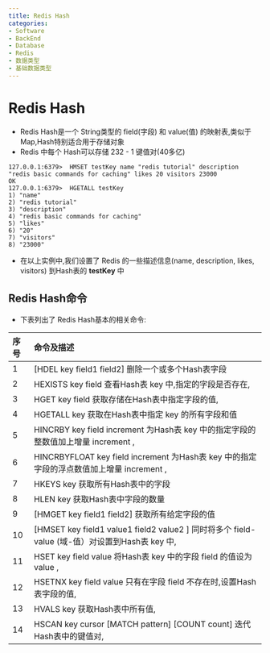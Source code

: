 ```yaml
---
title: Redis Hash
categories:
- Software
- BackEnd
- Database
- Redis
- 数据类型
- 基础数据类型
---
```

# Redis Hash

- Redis Hash是一个 String类型的 field(字段) 和 value(值) 的映射表,类似于Map,Hash特别适合用于存储对象
- Redis 中每个 Hash可以存储 232 - 1 键值对(40多亿)

```
127.0.0.1:6379>  HMSET testKey name "redis tutorial" description "redis basic commands for caching" likes 20 visitors 23000
OK
127.0.0.1:6379>  HGETALL testKey
1) "name"
2) "redis tutorial"
3) "description"
4) "redis basic commands for caching"
5) "likes"
6) "20"
7) "visitors"
8) "23000"
```

- 在以上实例中,我们设置了 Redis 的一些描述信息(name, description, likes, visitors) 到Hash表的 **testKey** 中

## Redis Hash命令

- 下表列出了 Redis Hash基本的相关命令:

| 序号 | 命令及描述                                                   |
| :--- | :----------------------------------------------------------- |
| 1    | [HDEL key field1 field2\]  删除一个或多个Hash表字段          |
| 2    | HEXISTS key field  查看Hash表 key 中,指定的字段是否存在,     |
| 3    | HGET key field  获取存储在Hash表中指定字段的值,              |
| 4    | HGETALL key  获取在Hash表中指定 key 的所有字段和值           |
| 5    | HINCRBY key field increment  为Hash表 key 中的指定字段的整数值加上增量 increment , |
| 6    | HINCRBYFLOAT key field increment  为Hash表 key 中的指定字段的浮点数值加上增量 increment , |
| 7    | HKEYS key  获取所有Hash表中的字段                            |
| 8    | HLEN key  获取Hash表中字段的数量                             |
| 9    | [HMGET key field1 field2\]  获取所有给定字段的值             |
| 10   | [HMSET key field1 value1 field2 value2 \]  同时将多个 field-value (域-值）对设置到Hash表 key 中, |
| 11   | HSET key field value  将Hash表 key 中的字段 field 的值设为 value , |
| 12   | HSETNX key field value  只有在字段 field 不存在时,设置Hash表字段的值, |
| 13   | HVALS key  获取Hash表中所有值,                               |
| 14   | HSCAN key cursor [MATCH pattern\] [COUNT count]  迭代Hash表中的键值对, |